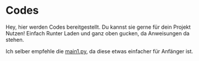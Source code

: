 # Codes
Hey, hier werden Codes bereitgestellt. Du kannst sie gerne für dein Projekt Nutzen! 
Einfach Runter Laden und ganz oben gucken, da Anweisungen da stehen.

Ich selber empfehle die [main1.py](https://github.com/zocker-1/Codes/blob/main/pycord/main1.py), da diese etwas einfacher für Anfänger ist. 

